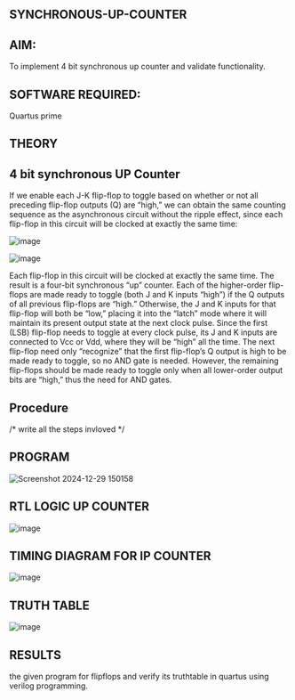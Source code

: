 ## SYNCHRONOUS-UP-COUNTER

## AIM:

To implement 4 bit synchronous up counter and validate functionality.

## SOFTWARE REQUIRED:

Quartus prime

## THEORY

## 4 bit synchronous UP Counter

If we enable each J-K flip-flop to toggle based on whether or not all preceding flip-flop outputs (Q) are “high,” we can obtain the same counting sequence as the asynchronous circuit without the ripple effect, since each flip-flop in this circuit will be clocked at exactly the same time:

![image](https://github.com/naavaneetha/SYNCHRONOUS-UP-COUNTER/assets/154305477/d5db3fa0-e413-404c-b80e-b2f39d82e7e8)


![image](https://github.com/naavaneetha/SYNCHRONOUS-UP-COUNTER/assets/154305477/52cb61eb-d04b-442d-810c-31185a68410b)

Each flip-flop in this circuit will be clocked at exactly the same time.
The result is a four-bit synchronous “up” counter. Each of the higher-order flip-flops are made ready to toggle (both J and K inputs “high”) if the Q outputs of all previous flip-flops are “high.”
Otherwise, the J and K inputs for that flip-flop will both be “low,” placing it into the “latch” mode where it will maintain its present output state at the next clock pulse.
Since the first (LSB) flip-flop needs to toggle at every clock pulse, its J and K inputs are connected to Vcc or Vdd, where they will be “high” all the time.
The next flip-flop need only “recognize” that the first flip-flop’s Q output is high to be made ready to toggle, so no AND gate is needed.
However, the remaining flip-flops should be made ready to toggle only when all lower-order output bits are “high,” thus the need for AND gates.

## Procedure

/* write all the steps invloved */

## PROGRAM
![Screenshot 2024-12-29 150158](https://github.com/user-attachments/assets/62be725f-e23f-4d61-be69-bd79bfba1c6f)


## RTL LOGIC UP COUNTER
![image](https://github.com/user-attachments/assets/7e4ed521-cd29-4bc3-b42a-2ef7978dd475)

## TIMING DIAGRAM FOR IP COUNTER
![image](https://github.com/user-attachments/assets/8bd76903-5497-443c-84f9-b2148259439f)

## TRUTH TABLE
![image](https://github.com/user-attachments/assets/02a77de2-a807-4226-ab57-b3eef9f88c8a)

## RESULTS
the given program for flipflops and verify its truthtable in quartus using verilog programming.

